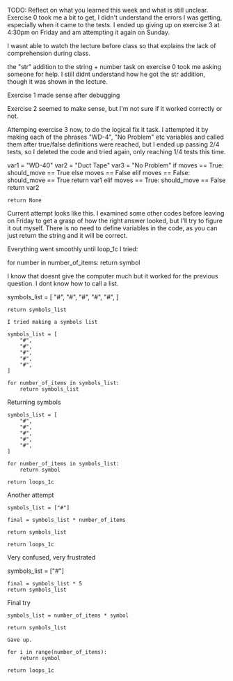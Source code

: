 TODO: Reflect on what you learned this week and what is still unclear.
Exercise 0 took me a bit to get, I didn't understand the errors I was getting, especially when it came to the tests. I ended up giving up on exercise 3 at 4:30pm on Friday and am attempting it again on Sunday.

I wasnt able to watch the lecture before class so that explains the lack of comprehension during class.

the "str" addition to the string + number task on exercise 0 took me asking someone for help. I still didnt understand how he got the str addition, though it was shown in the lecture.

Exercise 1 made sense after debugging

Exercise 2 seemed to make sense, but I'm not sure if it worked correctly or not.

Attemping exercise 3 now, to do the logical fix it task.
I attempted it by making each of the phrases "WD-4", "No Problem" etc variables and called them after true/false definitions were reached, but I ended up passing 2/4 tests, so I deleted the code and tried again, only reaching 1/4 tests this time.

var1 = "WD-40"
    var2 = "Duct Tape"
    var3 = "No Problem"
    if moves == True:
        should_move == True
             else moves == False
        elif moves == False:
            should_move == True
            return var1
        elif moves == True:
            should_move == False
            return var2

    return None

Current attempt looks like this. I examined some other codes before leaving on Friday to get a grasp of how the right answer looked, but I'll try to figure it out myself.
There is no need to define variables in the code, as you can just return the string and it will be correct.

Everything went smoothly until loop_1c
I tried:

for number in number_of_items:
        return symbol

I know that doesnt give the computer much but it worked for the previous question. I dont know how to call a list. 

 symbols_list = [
        "#",
        "#",
        "#",
        "#",
        "#",
    ]
    
    return symbols_list

    I tried making a symbols list
    
    symbols_list = [
        "#",
        "#",
        "#",
        "#",
        "#",
    ]

    for number_of_items in symbols_list:
        return symbols_list

Returning symbols 

    symbols_list = [
        "#",
        "#",
        "#",
        "#",
        "#",
    ]

    for number_of_items in symbols_list:
        return symbol

    return loops_1c

Another attempt 

    symbols_list = ["#"]

    final = symbols_list * number_of_items

    return symbols_list

    return loops_1c

Very confused, very frustrated

symbols_list = ["#"]

    final = symbols_list * 5
    return symbols_list

Final try

    symbols_list = number_of_items * symbol

    return symbols_list

    Gave up.

    for i in range(number_of_items):
        return symbol

    return loops_1c



